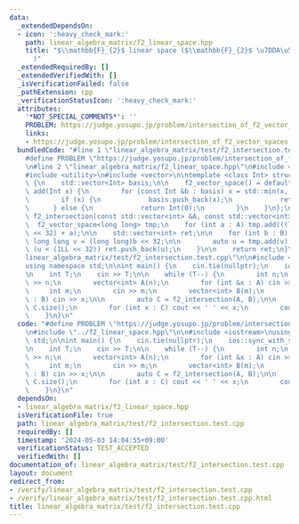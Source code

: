 ```yaml
---
data:
  _extendedDependsOn:
  - icon: ':heavy_check_mark:'
    path: linear_algebra_matrix/f2_linear_space.hpp
    title: "$\\mathbb{F}_{2}$ linear space ($\\mathbb{F}_{2}$ \u7DDA\u5F62\u7A7A\u9593\
      )"
  _extendedRequiredBy: []
  _extendedVerifiedWith: []
  _isVerificationFailed: false
  _pathExtension: cpp
  _verificationStatusIcon: ':heavy_check_mark:'
  attributes:
    '*NOT_SPECIAL_COMMENTS*': ''
    PROBLEM: https://judge.yosupo.jp/problem/intersection_of_f2_vector_spaces
    links:
    - https://judge.yosupo.jp/problem/intersection_of_f2_vector_spaces
  bundledCode: "#line 1 \"linear_algebra_matrix/test/f2_intersection.test.cpp\"\n\
    #define PROBLEM \"https://judge.yosupo.jp/problem/intersection_of_f2_vector_spaces\"\
    \n#line 2 \"linear_algebra_matrix/f2_linear_space.hpp\"\n#include <algorithm>\n\
    #include <utility>\n#include <vector>\n\ntemplate <class Int> struct f2_vector_space\
    \ {\n    std::vector<Int> basis;\n\n    f2_vector_space() = default;\n\n    Int\
    \ add(Int x) {\n        for (const Int &b : basis) x = std::min(x, x ^ b);\n\n\
    \        if (x) {\n            basis.push_back(x);\n            return x;\n  \
    \      } else {\n            return Int(0);\n        }\n    }\n};\n\nstd::vector<int>\
    \ f2_intersection(const std::vector<int> &A, const std::vector<int> &B) {\n  \
    \  f2_vector_space<long long> tmp;\n    for (int a : A) tmp.add(((long long)a\
    \ << 32) + a);\n\n    std::vector<int> ret;\n\n    for (int b : B) {\n       \
    \ long long v = (long long)b << 32;\n\n        auto u = tmp.add(v);\n        if\
    \ (u < (1LL << 32)) ret.push_back(u);\n    }\n\n    return ret;\n}\n#line 3 \"\
    linear_algebra_matrix/test/f2_intersection.test.cpp\"\n\n#include <iostream>\n\
    using namespace std;\n\nint main() {\n    cin.tie(nullptr);\n    ios::sync_with_stdio(false);\n\
    \n    int T;\n    cin >> T;\n\n    while (T--) {\n        int n;\n        cin\
    \ >> n;\n        vector<int> A(n);\n        for (int &x : A) cin >> x;\n\n   \
    \     int m;\n        cin >> m;\n        vector<int> B(m);\n        for (int &x\
    \ : B) cin >> x;\n\n        auto C = f2_intersection(A, B);\n\n        cout <<\
    \ C.size();\n        for (int x : C) cout << ' ' << x;\n        cout << '\\n';\n\
    \    }\n}\n"
  code: "#define PROBLEM \"https://judge.yosupo.jp/problem/intersection_of_f2_vector_spaces\"\
    \n#include \"../f2_linear_space.hpp\"\n\n#include <iostream>\nusing namespace\
    \ std;\n\nint main() {\n    cin.tie(nullptr);\n    ios::sync_with_stdio(false);\n\
    \n    int T;\n    cin >> T;\n\n    while (T--) {\n        int n;\n        cin\
    \ >> n;\n        vector<int> A(n);\n        for (int &x : A) cin >> x;\n\n   \
    \     int m;\n        cin >> m;\n        vector<int> B(m);\n        for (int &x\
    \ : B) cin >> x;\n\n        auto C = f2_intersection(A, B);\n\n        cout <<\
    \ C.size();\n        for (int x : C) cout << ' ' << x;\n        cout << '\\n';\n\
    \    }\n}\n"
  dependsOn:
  - linear_algebra_matrix/f2_linear_space.hpp
  isVerificationFile: true
  path: linear_algebra_matrix/test/f2_intersection.test.cpp
  requiredBy: []
  timestamp: '2024-05-03 14:04:55+09:00'
  verificationStatus: TEST_ACCEPTED
  verifiedWith: []
documentation_of: linear_algebra_matrix/test/f2_intersection.test.cpp
layout: document
redirect_from:
- /verify/linear_algebra_matrix/test/f2_intersection.test.cpp
- /verify/linear_algebra_matrix/test/f2_intersection.test.cpp.html
title: linear_algebra_matrix/test/f2_intersection.test.cpp
---
```

